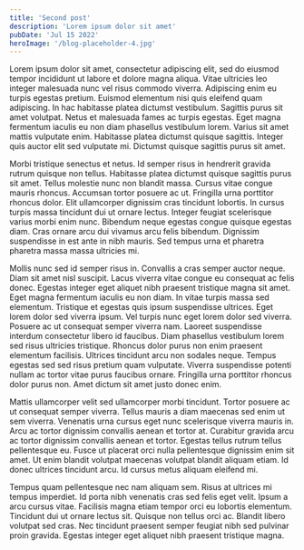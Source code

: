 ```yaml
---
title: 'Second post'
description: 'Lorem ipsum dolor sit amet'
pubDate: 'Jul 15 2022'
heroImage: '/blog-placeholder-4.jpg'
---
```


Lorem ipsum dolor sit amet, consectetur adipiscing elit, sed do eiusmod tempor incididunt ut labore
et dolore magna aliqua. Vitae ultricies leo integer malesuada nunc vel risus commodo viverra.
Adipiscing enim eu turpis egestas pretium. Euismod elementum nisi quis eleifend quam adipiscing. In
hac habitasse platea dictumst vestibulum. Sagittis purus sit amet volutpat. Netus et malesuada fames
ac turpis egestas. Eget magna fermentum iaculis eu non diam phasellus vestibulum lorem. Varius sit
amet mattis vulputate enim. Habitasse platea dictumst quisque sagittis. Integer quis auctor elit sed
vulputate mi. Dictumst quisque sagittis purus sit amet.

Morbi tristique senectus et netus. Id semper risus in hendrerit gravida rutrum quisque non tellus.
Habitasse platea dictumst quisque sagittis purus sit amet. Tellus molestie nunc non blandit massa.
Cursus vitae congue mauris rhoncus. Accumsan tortor posuere ac ut. Fringilla urna porttitor rhoncus
dolor. Elit ullamcorper dignissim cras tincidunt lobortis. In cursus turpis massa tincidunt dui ut
ornare lectus. Integer feugiat scelerisque varius morbi enim nunc. Bibendum neque egestas congue
quisque egestas diam. Cras ornare arcu dui vivamus arcu felis bibendum. Dignissim suspendisse in est
ante in nibh mauris. Sed tempus urna et pharetra pharetra massa massa ultricies mi.

Mollis nunc sed id semper risus in. Convallis a cras semper auctor neque. Diam sit amet nisl
suscipit. Lacus viverra vitae congue eu consequat ac felis donec. Egestas integer eget aliquet nibh
praesent tristique magna sit amet. Eget magna fermentum iaculis eu non diam. In vitae turpis massa
sed elementum. Tristique et egestas quis ipsum suspendisse ultrices. Eget lorem dolor sed viverra
ipsum. Vel turpis nunc eget lorem dolor sed viverra. Posuere ac ut consequat semper viverra nam.
Laoreet suspendisse interdum consectetur libero id faucibus. Diam phasellus vestibulum lorem sed
risus ultricies tristique. Rhoncus dolor purus non enim praesent elementum facilisis. Ultrices
tincidunt arcu non sodales neque. Tempus egestas sed sed risus pretium quam vulputate. Viverra
suspendisse potenti nullam ac tortor vitae purus faucibus ornare. Fringilla urna porttitor rhoncus
dolor purus non. Amet dictum sit amet justo donec enim.

Mattis ullamcorper velit sed ullamcorper morbi tincidunt. Tortor posuere ac ut consequat semper
viverra. Tellus mauris a diam maecenas sed enim ut sem viverra. Venenatis urna cursus eget nunc
scelerisque viverra mauris in. Arcu ac tortor dignissim convallis aenean et tortor at. Curabitur
gravida arcu ac tortor dignissim convallis aenean et tortor. Egestas tellus rutrum tellus
pellentesque eu. Fusce ut placerat orci nulla pellentesque dignissim enim sit amet. Ut enim blandit
volutpat maecenas volutpat blandit aliquam etiam. Id donec ultrices tincidunt arcu. Id cursus metus
aliquam eleifend mi.

Tempus quam pellentesque nec nam aliquam sem. Risus at ultrices mi tempus imperdiet. Id porta nibh
venenatis cras sed felis eget velit. Ipsum a arcu cursus vitae. Facilisis magna etiam tempor orci eu
lobortis elementum. Tincidunt dui ut ornare lectus sit. Quisque non tellus orci ac. Blandit libero
volutpat sed cras. Nec tincidunt praesent semper feugiat nibh sed pulvinar proin gravida. Egestas
integer eget aliquet nibh praesent tristique magna.
